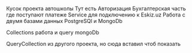 Кусок проекта автошколы 
Тут есть Авторизация 
Бухгалтерская часть где поступают платеже 
Service для подключению к Eskiz.uz
Работа с двумя базами данных  PostgreSQl и MongoDb

Collections работа и query mongoDb

QueryCollection из другого проекта, но сюда вставил чтоб показать 


